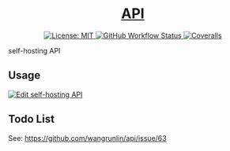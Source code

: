 <h1 align="center">
	<a href="https://github.com/wangrunlin/api">API</a>
</h1>

<p align="center">
  <a href="LICENSE" target="_blank">
    <img alt="License: MIT" src="https://img.shields.io/badge/License-MIT-yellow.svg?style=for-the-badge" />
  </a>
  <a href="https://github.com/wangrunlin/api/actions" target="_blank">
    <img alt="GitHub Workflow Status" src="https://img.shields.io/github/actions/workflow/status/wangrunlin/api/unit-tests.yaml?style=for-the-badge&branch=main">
  </a>
  <a href="https://coveralls.io/github/wangrunlin/api" target="_blank">
	<img alt="Coveralls" src="https://img.shields.io/coveralls/github/wangrunlin/api?style=for-the-badge">
  </a>
</p>

self-hosting API


## Usage

[![Edit self-hosting API](https://codesandbox.io/static/img/play-codesandbox.svg)](https://githubbox.com/wangrunlin/api)


## Todo List

See: https://github.com/wangrunlin/api/issue/63

